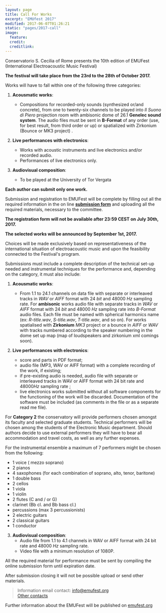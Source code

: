 ```yaml
---
layout: page
title: Call For Works
excerpt: "EMUfest 2017"
modified: 2017-06-07T01:26:21
static: "pages/2017-call"
image:
  feature:
  credit:
  creditlink:
---
```


Conservatorio S. Cecilia of Rome presents the 10th edition of EMUFest   
(International Electroacoustic Music Festival)

**The festival will take place from the 23rd to the 28th of October 2017.**

Works will have to fall within one of the following three categories:

 1. **Acousmatic works**:
    - Compositions for recorded-only sounds (synthesized or/and concrete), from one to twenty-six  channels to be played into  *Il Suono di Piero* projection room with ambisonic dome of 26.1 **Genelec sound system**. The audio files must be sent in **B-Format** of any order (use, for best result, from third order or up) or spatialized with Zirkonium (Bounce or MK3 project)  .

2. **Live performances with electronics**:   
    - Works with acoustic instruments and live electronics and/or recorded audio.
    - Performances of live electronics only.

3. **Audiovisual composition**:   
    - To be played at the University of Tor Vergata

**Each author can submit only one work.**

Submission and registration to EMUFest will be complete by filling out all the required information in the on line **[submission form](http://emufest.org/semuform)** and uploading all the required materials, necessary to the committee.

**The registration form will not be available after 23:59 CEST on July 30th, 2017.**

**The selected works will be announced by September 1st, 2017.**

Choices will be made exclusively based on representativeness of the international situation of electroacoustic music and upon the feasibility connected to the Festival's program.

Submissions must include a complete description of the technical set-up needed and instrumental techniques for the performance and, depending on the category, it must also include:

1. **Acousmatic works**:
   - From 1.1 to 24.1 channels on data file with separate or interleaved tracks in *WAV* or *AIFF* format with 24 *bit* and 48000 *Hz* sampling rate.
   For **ambisonic** works audio file with separate tracks in *WAV* or *AIFF* format with 24 *bit* and 48000 *Hz* sampling rate into *B-Format* audio files. Each file must be named with spherical harmonics name (ex: *R-title.wav*, *S-title.wav*, *T-title.wav*, and so on).
   For works spatialised with **Zirkonium** *MK3* project or a bounce in *AIFF* or *WAV* with tracks numbered according to the speaker numbering in the dome set up map (map of loudspeakers and zirkonium xml comings soon).

2. **Live performances with electronics**:
    - score and parts in PDF format;
    - audio file (MP3, WAV or AIFF format) with a complete recording of the work, if existing;
    - if pre-existing audio is needed, audio file with separate or interleaved tracks in WAV or AIFF format with 24 bit rate and 48000*Hz*       sampling rate ;
    - live electronics works submitted without all software components for the functioning of the work will be discarded. Documentation of       the software must be included (as comments in the file or as a separate read me file).

For **Category 2** the conservatory will provide performers chosen amongst its faculty and selected graduate students. Technical performers will be chosen among the students of the Electronic Music department. Should authors decide to use external performers they will have to bear all accommodation and travel costs, as well as any further expenses.

For the instrumental ensemble a maximum of 7 performers might be chosen from the following:

  - 1 voice ( mezzo soprano)
  - 2 pianos  
  - 4 saxophones (for each combination of soprano, alto, tenor, baritone)
  - 1 double bass
  - 2 cellos  
  - 1 viola
  - 1 violin
  - 2 flutes (C and / or G)
  - clarinet (Bb cl. and Bb bass cl.)
  - percussions (max 3 percussionists)
  - 2 electric guitars
  - 2 classical guitars
  - 1 conductor

3. **Audiovisual composition**:   
    - Audio file from 1.1 to 4.1 channels in WAV or AIFF format with 24 bit rate and 48000 *Hz* sampling rate.
    - Video file with a minimum resolution of 1080P.

All the required material for performance must be sent by compiling the online submission form until expiration date.

After submission closing it will not be possible upload or send other materials.

<!-- <div markdown="0">
  <a href="http://emufest.org/semuform" class="mybtn">SUBMISSION FORM</a>
</div> -->

> Information email contact: [info@emufest.org](info@emufest.org)   
> [Other contacts](http://www.emufest.org/about/#contacts)

Further information about the EMUFest will be published on [emufest.org](http://www.emufest.org)
